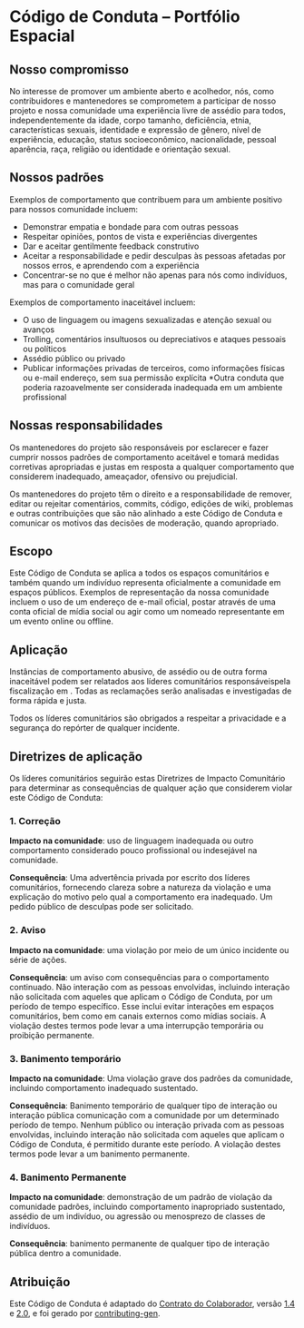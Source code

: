 # Código de Conduta – Portfólio Espacial

## Nosso compromisso

No interesse de promover um ambiente aberto e acolhedor, nós, como
contribuidores e mantenedores se comprometem a participar de nosso projeto e
nossa comunidade uma experiência livre de assédio para todos, independentemente da idade, corpo
tamanho, deficiência, etnia, características sexuais, identidade e expressão de gênero,
nível de experiência, educação, status socioeconômico, nacionalidade, pessoal
aparência, raça, religião ou identidade e orientação sexual.

## Nossos padrões

Exemplos de comportamento que contribuem para um ambiente positivo para nossos
comunidade incluem:

* Demonstrar empatia e bondade para com outras pessoas
* Respeitar opiniões, pontos de vista e experiências divergentes
* Dar e aceitar gentilmente feedback construtivo
* Aceitar a responsabilidade e pedir desculpas às pessoas afetadas por nossos erros,
e aprendendo com a experiência
* Concentrar-se no que é melhor não apenas para nós como indivíduos, mas para o
comunidade geral

Exemplos de comportamento inaceitável incluem:

* O uso de linguagem ou imagens sexualizadas e atenção sexual ou
avanços
* Trolling, comentários insultuosos ou depreciativos e ataques pessoais ou políticos
* Assédio público ou privado
* Publicar informações privadas de terceiros, como informações físicas ou e-mail
endereço, sem sua permissão explícita
*Outra conduta que poderia razoavelmente ser considerada inadequada em um
ambiente profissional

## Nossas responsabilidades

Os mantenedores do projeto são responsáveis ​​por esclarecer e fazer cumprir nossos padrões de
comportamento aceitável e tomará medidas corretivas apropriadas e justas em
resposta a qualquer comportamento que considerem inadequado,
ameaçador, ofensivo ou prejudicial.

Os mantenedores do projeto têm o direito e a responsabilidade de remover, editar ou rejeitar
comentários, commits, código, edições de wiki, problemas e outras contribuições que são
não alinhado a este Código de Conduta e
comunicar os motivos das decisões de moderação, quando apropriado.

## Escopo

Este Código de Conduta se aplica a todos os espaços comunitários e também quando
um indivíduo representa oficialmente a comunidade em espaços públicos.
Exemplos de representação da nossa comunidade incluem o uso de um endereço de e-mail oficial,
postar através de uma conta oficial de mídia social ou agir como um nomeado
representante em um evento online ou offline.

## Aplicação

Instâncias de comportamento abusivo, de assédio ou de outra forma inaceitável podem ser
relatados aos líderes comunitários responsáveis ​​pela fiscalização em .
Todas as reclamações serão analisadas e investigadas de forma rápida e justa.

Todos os líderes comunitários são obrigados a respeitar a privacidade e a segurança do
repórter de qualquer incidente.

## Diretrizes de aplicação

Os líderes comunitários seguirão estas Diretrizes de Impacto Comunitário para determinar
as consequências de qualquer ação que considerem violar este Código de Conduta:

### 1. Correção

**Impacto na comunidade**: uso de linguagem inadequada ou outro comportamento considerado
pouco profissional ou indesejável na comunidade.

**Consequência**: Uma advertência privada por escrito dos líderes comunitários, fornecendo
clareza sobre a natureza da violação e uma explicação do motivo pelo qual a
comportamento era inadequado. Um pedido público de desculpas pode ser solicitado.

### 2. Aviso

**Impacto na comunidade**: uma violação por meio de um único incidente ou série
de ações.

**Consequência**: um aviso com consequências para o comportamento continuado. Não
interação com as pessoas envolvidas, incluindo interação não solicitada com
aqueles que aplicam o Código de Conduta, por um período de tempo específico. Esse
inclui evitar interações em espaços comunitários, bem como em canais externos
como mídias sociais. A violação destes termos pode levar a uma interrupção temporária ou
proibição permanente.

### 3. Banimento temporário

**Impacto na comunidade**: Uma violação grave dos padrões da comunidade, incluindo
comportamento inadequado sustentado.

**Consequência**: Banimento temporário de qualquer tipo de interação ou interação pública
comunicação com a comunidade por um determinado período de tempo. Nenhum público ou
interação privada com as pessoas envolvidas, incluindo interação não solicitada
com aqueles que aplicam o Código de Conduta, é permitido durante este período.
A violação destes termos pode levar a um banimento permanente.

### 4. Banimento Permanente

**Impacto na comunidade**: demonstração de um padrão de violação da comunidade
padrões, incluindo comportamento inapropriado sustentado, assédio de um
indivíduo, ou agressão ou menosprezo de classes de indivíduos.

**Consequência**: banimento permanente de qualquer tipo de interação pública dentro
a comunidade.

## Atribuição

Este Código de Conduta é adaptado do [Contrato do Colaborador](https://contributor-covenant.org/), versão
[1.4](https://www.contributor-covenant.org/version/1/4/code-of-conduct/code_of_conduct.md) e
[2.0](https://www.contributor-covenant.org/version/2/0/code_of_conduct/code_of_conduct.md),
e foi gerado por [contributing-gen](https://github.com/bttger/contributing-gen).
